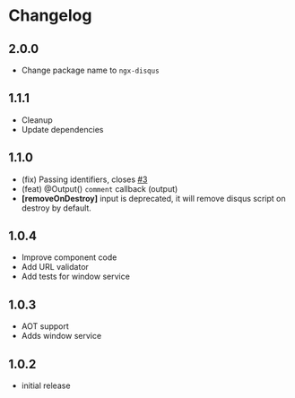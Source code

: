 # Changelog

## 2.0.0

 - Change package name to `ngx-disqus`

## 1.1.1

 - Cleanup
 - Update dependencies

## 1.1.0

 - (fix) Passing identifiers, closes [#3](https://github.com/MurhafSousli/ng2-disqus/issues/3)
 - (feat) @Output() `comment` callback (output)
 - **[removeOnDestroy]** input is deprecated, it will remove disqus script on destroy by default.
 

## 1.0.4
 - Improve component code
 - Add URL validator
 - Add tests for window service

## 1.0.3
 - AOT support
 - Adds window service

## 1.0.2
 - initial release